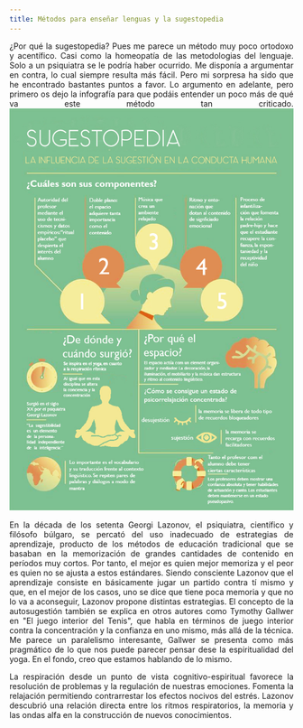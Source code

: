 ```yaml
---
title: Métodos para enseñar lenguas y la sugestopedia
---
```

<P><DIV ALIGN="justify"> ¿Por qué la sugestopedia? Pues me parece un método muy poco ortodoxo y acentífico. Casi como la homeopatía de las metodologias del lenguaje. Solo a un psiquiatra se le podría haber ocurrido. Me disponía a argumentar en contra, lo cual siempre resulta más fácil. Pero mi sorpresa ha sido que he encontrado bastantes puntos a favor. Lo argumento en adelante, pero primero os dejo la infografía para que podáis entender un poco más de qué va este método tan criticado. 

<img src="img/Sugestopedia.jpg" alt="Sugestopedia">

<div class = "threecolumns">
<p><DIV ALIGN="justify">En la década de los setenta Georgi Lazonov, el psiquiatra, científico y filósofo búlgaro, se percató del uso inadecuado de estrategias de aprendizaje, producto de los métodos de educación tradicional que se basaban en la memorización de grandes cantidades de contenido en períodos muy cortos. Por tanto, el mejor es quien mejor memoriza y el peor es quien no se ajusta a estos estándares. Siendo consciente Lazonov que el aprendizaje consiste en básicamente jugar un partido contra tí mismo y que, en el mejor de los casos, uno se dice que tiene poca memoria y que no lo va a aconseguir, Lazonov propone distintas estrategias. El concepto de la autosugestión también se explica en otros autores como Tymothy Gallwer en "El juego interior del Tenis", que habla en términos de juego interior contra la concentración y la confianza en uno mismo, más allá de la técnica. Me parece un paralelismo interesante, Gallwer se presenta como más pragmático de lo que nos puede parecer pensar dese la espiritualidad del yoga. En el fondo, creo que estamos hablando de lo mismo.  
</p>
<p>
La respiración desde un punto de vista cognitivo-espiritual favorece la resolución de problemas y la regulación de nuestras emociones. Fomenta la relajación permitiendo contrarrestar los efectos nocivos del estrés. 
Lazonov descubrió una relación directa entre los ritmos respiratorios, la memoria y las ondas alfa en la construcción de nuevos conocimientos. 

</div>